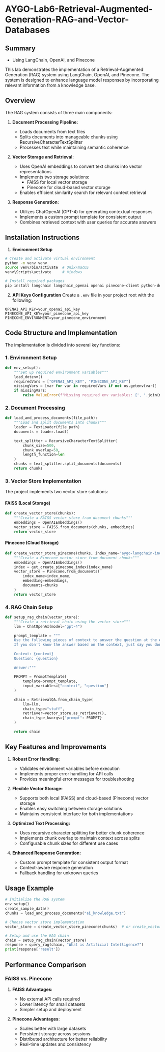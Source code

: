 # AYGO-Lab6-Retrieval-Augmented-Generation-RAG-and-Vector-Databases

## Summary

* Using LangChain, OpenAI, and Pinecone

This lab demonstrates the implementation of a Retrieval-Augmented Generation (RAG) system using LangChain, OpenAI, and Pinecone. The system is designed to enhance language model responses by incorporating relevant information from a knowledge base.

## Overview

The RAG system consists of three main components:

1. **Document Processing Pipeline:**
   - Loads documents from text files
   - Splits documents into manageable chunks using RecursiveCharacterTextSplitter
   - Processes text while maintaining semantic coherence

2. **Vector Storage and Retrieval:**
   - Uses OpenAI embeddings to convert text chunks into vector representations
   - Implements two storage solutions:
     - FAISS for local vector storage
     - Pinecone for cloud-based vector storage
   - Enables efficient similarity search for relevant context retrieval

3. **Response Generation:**
   - Utilizes ChatOpenAI (GPT-4) for generating contextual responses
   - Implements a custom prompt template for consistent output
   - Combines retrieved context with user queries for accurate answers

## Installation Instructions

1. **Environment Setup**
```bash
# Create and activate virtual environment
python -m venv venv
source venv/bin/activate  # Unix/macOS
venv\Scripts\activate     # Windows

# Install required packages
pip install langchain langchain_openai openai pinecone-client python-dotenv faiss-cpu
```

2. **API Keys Configuration**
Create a `.env` file in your project root with the following:
```
OPENAI_API_KEY=your_openai_api_key
PINECONE_API_KEY=your_pinecone_api_key
PINECONE_ENVIRONMENT=your_pinecone_environment
```

## Code Structure and Implementation

The implementation is divided into several key functions:

### 1. Environment Setup
```python
def env_setup():
    """Set up required environment variables"""
    load_dotenv()
    requiredVars = ["OPENAI_API_KEY", "PINECONE_API_KEY"]
    missingVars = [var for var in requiredVars if not os.getenv(var)]
    if missingVars:
        raise ValueError(f"Missing required env variables: {', '.join(missingVars)}")
```

### 2. Document Processing
```python
def load_and_process_documents(file_path):
    """Load and split documents into chunks"""
    loader = TextLoader(file_path)
    documents = loader.load()
    
    text_splitter = RecursiveCharacterTextSplitter(
        chunk_size=500,
        chunk_overlap=50,
        length_function=len
    )
    chunks = text_splitter.split_documents(documents)
    return chunks
```

### 3. Vector Store Implementation

The project implements two vector store solutions:

#### FAISS (Local Storage)
```python
def create_vector_store(chunks):
    """Create a FAISS vector store from document chunks"""
    embeddings = OpenAIEmbeddings()
    vector_store = FAISS.from_documents(chunks, embeddings)
    return vector_store
```

#### Pinecone (Cloud Storage)
```python
def create_vector_store_pinecone(chunks, index_name="aygo-langchain-index2"):
    """Create a Pinecone vector store from document chunks"""
    embeddings = OpenAIEmbeddings()
    index = get_create_pinecone_index(index_name)
    vector_store = Pinecone.from_documents(
        index_name=index_name,
        embedding=embeddings,
        documents=chunks
    )
    return vector_store
```

### 4. RAG Chain Setup
```python
def setup_rag_chain(vector_store):
    """Create a retrieval chain using the vector store"""
    llm = ChatOpenAI(model="gpt-4")
    
    prompt_template = """
    Use the following pieces of context to answer the question at the end. 
    If you don't know the answer based on the context, just say you don't know.
    
    Context: {context}
    Question: {question}
    
    Answer:"""
    
    PROMPT = PromptTemplate(
        template=prompt_template,
        input_variables=["context", "question"]
    )
    
    chain = RetrievalQA.from_chain_type(
        llm=llm,
        chain_type="stuff",
        retriever=vector_store.as_retriever(),
        chain_type_kwargs={"prompt": PROMPT}
    )
    
    return chain
```

## Key Features and Improvements

1. **Robust Error Handling:**
   - Validates environment variables before execution
   - Implements proper error handling for API calls
   - Provides meaningful error messages for troubleshooting

2. **Flexible Vector Storage:**
   - Supports both local (FAISS) and cloud-based (Pinecone) vector storage
   - Enables easy switching between storage solutions
   - Maintains consistent interface for both implementations

3. **Optimized Text Processing:**
   - Uses recursive character splitting for better chunk coherence
   - Implements chunk overlap to maintain context across splits
   - Configurable chunk sizes for different use cases

4. **Enhanced Response Generation:**
   - Custom prompt template for consistent output format
   - Context-aware response generation
   - Fallback handling for unknown queries

## Usage Example

```python
# Initialize the RAG system
env_setup()
create_sample_data()
chunks = load_and_process_documents("ai_knowledge.txt")

# Choose vector store implementation
vector_store = create_vector_store_pinecone(chunks)  # or create_vector_store(chunks)

# Setup and use the RAG chain
chain = setup_rag_chain(vector_store)
response = query_rag(chain, "What is Artificial Intelligence?")
print(response['result'])
```

## Performance Comparison

### FAISS vs. Pinecone

1. **FAISS Advantages:**
   - No external API calls required
   - Lower latency for small datasets
   - Simpler setup and deployment

2. **Pinecone Advantages:**
   - Scales better with large datasets
   - Persistent storage across sessions
   - Distributed architecture for better reliability
   - Real-time updates and consistency


